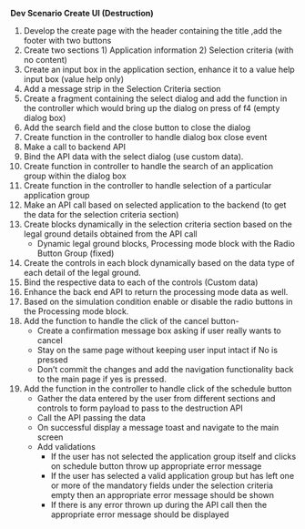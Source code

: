 **Dev Scenario Create UI (Destruction)**
1)	Develop the create page with the header containing the title ,add the footer with two buttons
2)	Create two sections 1) Application information 2) Selection criteria (with no content)
3)	Create an input box in the application section, enhance it to a value help input box (value help only)
4)  Add a message strip in the Selection Criteria section
5)	Create a fragment containing the select dialog and add the function in the controller which would bring up the dialog on press of f4 (empty dialog box)
6)	Add the search field and the close button to close the dialog
7)	Create function in the controller to handle dialog box close event
8)	Make a call to backend API 
9)	Bind the API data with the select dialog (use custom data).
10)	Create function in controller to handle the search of an application group within the dialog box
11)	Create function in the controller to handle selection of a particular application group
12) Make an API call based on selected  application to the backend (to get the data for the selection criteria section)
13)	Create blocks dynamically in the selection criteria section based on the legal ground details obtained from the API call
	- Dynamic legal ground blocks, Processing mode block with the Radio Button Group (fixed)
14)	Create the controls in each block dynamically based on the data type of each detail of the legal ground.
15)	Bind the respective data to each of the controls (Custom data)
16)	Enhance the back end API to return the processing mode data as well.
17)	Based on the simulation condition enable or disable the radio buttons in the Processing mode block.
18)	Add the function to handle the click of the cancel button-
	- Create a confirmation message box asking if user really wants to cancel
	- Stay on the same page without keeping user input intact if No is pressed
	- Don’t commit the changes and add the navigation functionality back to the main page if yes is pressed.
19)	Add the function in the controller to handle click of the schedule button
	- Gather the data entered by the user from different sections and controls to form payload to pass to the destruction API
	- Call the API passing the data 
	- On successful display a message toast and navigate to the main screen
	- Add validations
	  - If the user has not selected the application group itself and clicks on schedule button throw up appropriate error message
	  - If the user has selected a valid application group but has left one or more of the mandatory fields under the selection criteria empty then an appropriate error message should be shown
	  - If there is any error thrown up during the API call then the appropriate error message should be displayed

